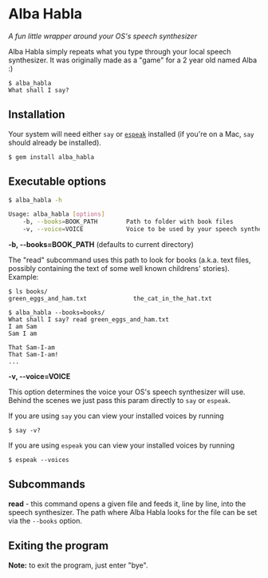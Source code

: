 # Alba Habla

_A fun little wrapper around your OS's speech synthesizer_

Alba Habla simply repeats what you type through your local speech synthesizer. It was originally made as a "game" for a 2 year old named Alba :)

```
$ alba_habla
What shall I say?
```

## Installation

Your system will need either `say` or [`espeak`](https://en.wikipedia.org/wiki/ESpeakNG) installed (if you're on a Mac, `say` should already be installed).
```
$ gem install alba_habla
```

## Executable options
```bash
$ alba_habla -h

Usage: alba_habla [options]
    -b, --books=BOOK_PATH        Path to folder with book files
    -v, --voice=VOICE            Voice to be used by your speech synthesizer
```

**-b, --books=BOOK_PATH** (defaults to current directory)

The "read" subcommand uses this path to look for books (a.k.a. text files, possibly containing the text of some well known childrens' stories). Example:

```
$ ls books/
green_eggs_and_ham.txt             the_cat_in_the_hat.txt

$ alba_habla --books=books/
What shall I say? read green_eggs_and_ham.txt
I am Sam
Sam I am

That Sam-I-am
That Sam-I-am!
...
```

**-v, --voice=VOICE**

This option determines the voice your OS's speech synthesizer will use. Behind the scenes we just pass this param directly to `say` or `espeak`.

If you are using `say` you can view your installed voices by running
```
$ say -v?
```
If you are using `espeak` you can view your installed voices by running
```
$ espeak --voices
```

## Subcommands

**read** - this command opens a given file and feeds it, line by line, into the speech synthesizer. The path where Alba Habla looks for the file can be set via the `--books` option.

## Exiting the program

**Note:** to exit the program, just enter "bye".
